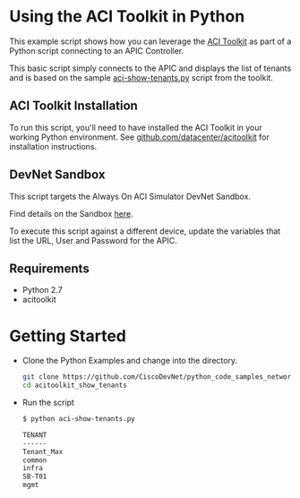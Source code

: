 # Using the ACI Toolkit in Python 

This example script shows how you can leverage the [ACI Toolkit](https://github.com/datacenter/acitoolkit) as part of a Python script connecting to an APIC Controller.  

This basic script simply connects to the APIC and displays the list of tenants and is based on the sample [aci-show-tenants.py](https://github.com/datacenter/acitoolkit/blob/master/samples/aci-show-tenants.py) script from the toolkit.  

## ACI Toolkit Installation 

To run this script, you'll need to have installed the ACI Toolkit in your working Python environment.  See [github.com/datacenter/acitoolkit](https://github.com/datacenter/acitoolkit) for installation instructions.  

## DevNet Sandbox 

This script targets the Always On ACI Simulator DevNet Sandbox. 

Find details on the Sandbox [here](https://developer.cisco.com/docs/sandbox/#!data-center).

To execute this script against a different device, update the variables that list the URL, User and Password for the APIC.  

## Requirements

* Python 2.7
* acitoolkit 

# Getting Started 

* Clone the Python Examples and change into the directory.  

    ```bash 
    git clone https://github.com/CiscoDevNet/python_code_samples_network
    cd acitoolkit_show_tenants
    ```
    
* Run the script 

    ```bash
    $ python aci-show-tenants.py
    
    TENANT
    ------
    Tenant_Max
    common
    infra
    SB-T01
    mgmt    
    ```
